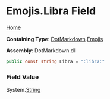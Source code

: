 # Emojis\.Libra Field

[Home](../../../README.md)

**Containing Type**: [DotMarkdown](../../README.md)\.[Emojis](../README.md)

**Assembly**: DotMarkdown\.dll

```csharp
public const string Libra = ":libra:"
```

### Field Value

System\.[String](https://docs.microsoft.com/en-us/dotnet/api/system.string)